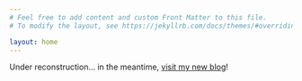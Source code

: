 ```yaml
---
# Feel free to add content and custom Front Matter to this file.
# To modify the layout, see https://jekyllrb.com/docs/themes/#overriding-theme-defaults

layout: home
---
```


Under reconstruction... in the meantime, <a href="https://rosederwelt.com">visit my new blog</a>!
